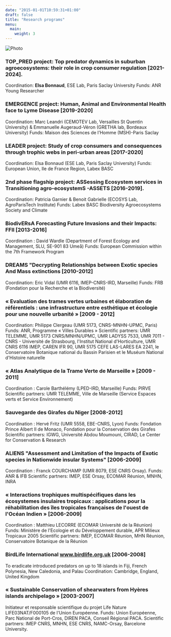 ```yaml
---
date: "2015-01-01T10:59:31+01:00"
draft: false
title: "Research programs"
menu:
  main:
    weight: 3
---
```


![Photo](/6.jpg#floatright)

### TOP_PRED project: Top predator dynamics in suburban agroecosystems: their role in crop consumer regulation [2021-2024].

Coordination: **Elsa Bonnaud**, ESE Lab, Paris Saclay University
Funds: ANR Young Researcher

### EMERGENCE project: Human, Animal and Environmental Health face to Lyme Disease [2019-2020]

Coordination: Marc Leandri (CEMOTEV Lab, Versailles St Quentin University) & Emmanuelle Augeraud-Véron (GRETHA lab, Bordeaux University)
Funds: Maison des Sciences de l’Homme (MSH)-Paris Saclay


### LEADER project: Study of crop consumers and consequences through trophic webs in peri-urban areas [2017-2020]

Coordination: Elsa Bonnaud (ESE Lab, Paris Saclay University)
Funds: European Union, Ile de France Region, Labex BASC

### 2nd phase flagship project: ASSessing Ecosystem services in Transitioning agro-ecosystemS -ASSETS [2016-2019].

Coordination: Patricia Garnier & Benoit Gabrielle (ECOSYS Lab, AgroParisTech Institute)
Funds: Labex BASC Biodiversity Agroecosystems Society and Climate

### BiodivERsA Forecasting Future Invasions and their Impacts: FFII [2013-2016]

Coordination : David Wardle (Department of Forest Ecology and Management, SLU, SE-901 83 Umeå)
Funds: European Commission within the 7th Framework Program


###  DREAMS "Decrypting Relationships between Exotic species And Mass extinctions [2010-2012]

Coordination: Eric Vidal (UMR 6116, IMEP-CNRS-IRD, Marseille)
Funds: FRB (Fondation pour la Recherche et la Biodiversité)


### « Evaluation des trames vertes urbaines et élaboration de référentiels : une infrastructure entre esthétique et écologie pour une nouvelle urbanité » [2009 - 2012]

Coordination: Philippe Clergeau (UMR 5173, CNRS-MNHN-UPMC, Paris)
Funds: ANR, Programme « Villes Durables »
Scientific partners: UMR TELEMME, UMR 5173 CNRS/MNHN/UPMC, UMR LADYSS 7533, UMR 7011 - CNRS - Université de Strasbourg, l'Institut National d'Horticulture, UMR CNRS 6116 IMEP, CAREN IFR 90, UMR 5175 CEFE LAS-LARES EA 2241, le Conservatoire Botanique national du Bassin Parisien et le Muséum National d'Histoire naturelle


### « Atlas Analytique de la Trame Verte de Marseille » [2009 - 2011]

Coordination : Carole Barthélémy (LPED-IRD, Marseille)
Funds: PIRVE
Scientific partners: UMR TELEMME, Ville de Marseille (Service Espaces verts et Service Environnement)


### Sauvegarde des Girafes du Niger [2008-2012]

Coordination : Hervé Fritz (UMR 5558, EBE-CNRS, Lyon)
Funds: Fondation Prince Albert II de Monaco, Fondation pour la Conservation des Girafes
Scientific partners: IGWG, Université Abdou Moumouni, CIRAD, Le Center for Conservation & Research


###  ALIENS "Assessment and Limitation of the Impacts of Exotic species in Nationwide insular Systems" [2006-2009]

Coordination : Franck COURCHAMP (UMR 8079, ESE CNRS Orsay).
Funds: ANR & IFB
Scientific partners: IMEP, ESE Orsay, ECOMAR Réunion, MNHN, INRA


###  « Interactions trophiques multispécifiques dans les écosystemes insulaires tropicaux : applications pour la réhabilitation des îles tropicales françaises de l'ouest de l'Océan Indien » [2006-2009]

Coordination : Matthieu LECORRE (ECOMAR Université de la Réunion)
Funds: Ministère de l'Ecologie et du Développement durable, APR Milieux Tropicaux 2005
Scientific partners: IMEP, ECOMAR Réunion, MHN Réunion, Conservatoire Botanique de la Réunion


### BirdLife International www.birdlife.org.uk [2006-2008]

To eradicate introduced predators on up to 18 islands in Fiji, French Polynesia, New Caledonia, and Palau
Coordination: Cambridge, England, United Kingdom


###  « Sustainable Conservation of shearwaters from Hyères islands archipelago » [2003-2007]

Initiateur et responsable scientifique du projet Life Nature LIFE03NAT/F000105 de l'Union Européenne.
Funds: Union Européenne, Parc National de Port-Cros, DIREN PACA, Conseil Régional PACA.
Scientific partners: IMEP CNRS, MNHN, ESE CNRS, NAMC-Orsay, Barcelone University.